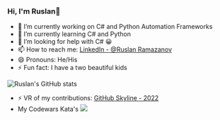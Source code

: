 ### Hi, I'm Ruslan👋

- 🔭 I’m currently working on C# and Python Automation Frameworks
- 🌱 I’m currently learning C# and Python
- 🤔 I’m looking for help with C# 😀
- 📫 How to reach me: [LinkedIn - @Ruslan Ramazanov](https://www.linkedin.com/in/ruslan-ramazanov-89a93679/)
- 😄 Pronouns: He/His
- ⚡ Fun fact: I have a two beautiful kids


![Ruslan's GitHub stats](https://github-readme-stats.vercel.app/api?username=RuslanRamazanov72&show_icons=true&include_all_commits=false&count_private=true&title_color=ffffff&icon_color=bb2acf&text_color=daf7dc&bg_color=151515&border_radius=20$title_color=77654)

- ⚡ VR of my contributions: [GitHub Skyline - 2022](https://skyline.github.com/RuslanRamazanov72/2022)
- My Codewars Kata's ![](https://www.codewars.com/users/RuslanR/badges/micro)
